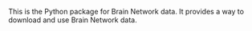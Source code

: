 This is the Python package for Brain Network data. It provides a way to download and use Brain Network data. 